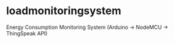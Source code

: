 # loadmonitoringsystem

Energy Consumption Monitoring System (Arduino -> NodeMCU -> ThingSpeak API)
